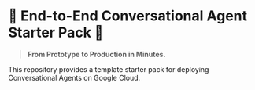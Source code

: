 # 🚀 End-to-End Conversational Agent Starter Pack 🚀

> **From Prototype to Production in Minutes.**

This repository provides a template starter pack for deploying Conversational Agents on Google Cloud.